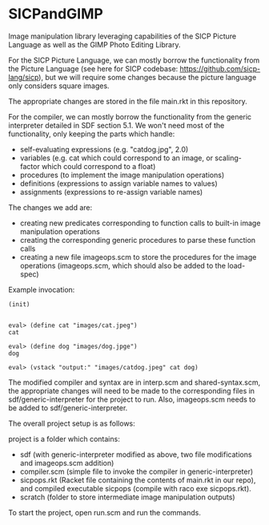 # SICPandGIMP
Image manipulation library leveraging capabilities of the SICP Picture Language as well as the GIMP Photo Editing Library. 

For the SICP Picture Language, we can mostly borrow the functionality from the Picture Language (see here for SICP codebase: https://github.com/sicp-lang/sicp), but we will require some changes because the picture language only considers square images. 

The appropriate changes are stored in the file main.rkt in this repository. 

For the compiler, we can mostly borrow the functionality from the generic interpreter detailed in SDF section 5.1. We won't need most of the functionality, only keeping the parts which handle:

- self-evaluating expressions (e.g. "catdog.jpg", 2.0)
- variables (e.g. cat which could correspond to an image, or scaling-factor which could correspond to a float)
- procedures (to implement the image manipulation operations)
- definitions (expressions to assign variable names to values)
- assignments (expressions to re-assign variable names)

The changes we add are:

- creating new predicates corresponding to function calls to built-in image manipulation operations
- creating the corresponding generic procedures to parse these function calls
- creating a new file imageops.scm to store the procedures for the image operations (imageops.scm, which should also be added to the load-spec)

Example invocation: 

```
(init)


eval> (define cat "images/cat.jpeg")
cat

eval> (define dog "images/dog.jpge")
dog

eval> (vstack "output:" "images/catdog.jpeg" cat dog)
```

The modified compiler and syntax are in interp.scm and shared-syntax.scm, the appropriate changes will need to be made to the corresponding files in sdf/generic-interpreter for the project to run. Also, imageops.scm needs to be added to sdf/generic-interpreter. 

The overall project setup is as follows:

project is a folder which contains:

- sdf (with generic-interpreter modified as above, two file modifications and imageops.scm addition)
- compiler.scm (simple file to invoke the compiler in generic-interpreter)
- sicpops.rkt (Racket file containing the contents of main.rkt in our repo), and compiled executable sicpops (compile with raco exe sicpops.rkt). 
- scratch (folder to store intermediate image manipulation outputs)

To start the project, open run.scm and run the commands.





